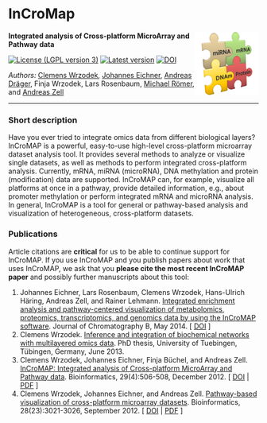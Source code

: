 # InCroMap
<img align="right" src="resources/de/zbit/gui/img/IntegratorIcon_128.png"/>

**Integrated analysis of Cross-platform MicroArray and Pathway data**

[![License (LGPL version 3)](https://img.shields.io/badge/license-LGPLv3.0-blue.svg?style=plastic)](http://opensource.org/licenses/GPL-3.0)
[![Latest version](https://img.shields.io/badge/Latest_version-1.7-brightgreen.svg?style=plastic)](https://github.com/InCroMAP/releases/tag/1c25ac8)
[![DOI](http://img.shields.io/badge/DOI-10.1016%20%2F%20j.jchromb.2014.04.030-blue.svg?style=plastic)](http://dx.doi.org/10.1016/j.jchromb.2014.04.030)

*Authors:* [Clemens Wrzodek](https://github.com/Clemens82/), [Johannes Eichner](https://github.com/jeichner/), [Andreas Dräger](https://github.com/draeger/), Finja Wrzodek, Lars Rosenbaum, [Michael Römer](https://github.com/mroemer/), and [Andreas Zell](https://github.com/ZellTuebingen/)

___________________________________________________________________________________________________________

### Short description
Have you ever tried to integrate omics data from different biological layers? InCroMAP is a powerful, easy-to-use high-level cross-platform microarray dataset analysis tool. It provides several methods to analyze or visualize single datasets, as well as methods to perform integrated cross-platform analysis. Currently, mRNA, miRNA (microRNA), DNA methylation and protein (modification) data are supported. InCroMAP can, for example, visualize all platforms at once in a pathway, provide detailed information, e.g., about promoter methylation or perform integrated mRNA and microRNA analysis. In general, InCroMAP is a tool for general or pathway-based analysis and visualization of heterogeneous, cross-platform datasets.

### Publications

Article citations are **critical** for us to be able to continue support for InCroMAP.  If you use InCroMAP and you publish papers about work that uses InCroMAP, we ask that you **please cite the most recent InCroMAP paper** and possibly further manuscripts about this tool:

1. Johannes Eichner, Lars Rosenbaum, Clemens Wrzodek, Hans-Ulrich Häring, Andreas Zell, and Rainer Lehmann. [Integrated enrichment analysis and pathway-centered visualization of metabolomics, proteomics, transcriptomics, and genomics data by using the InCroMAP software](http://www.sciencedirect.com/science/article/pii/S1570023214002682).
  Journal of Chromatography B, May 2014. [ [DOI](http://dx.doi.org/10.1016/j.jchromb.2014.04.030) ]
2. Clemens Wrzodek. [Inference and integration of biochemical networks with multilayered omics data](http://www.dr.hut-verlag.de/978-3-8439-1116-0.html). PhD thesis, University of Tuebingen, Tübingen, Germany, June 2013.
3. Clemens Wrzodek, Johannes Eichner, Finja Büchel, and Andreas Zell. [InCroMAP: Integrated analysis of Cross-platform MicroArray and Pathway data](http://bioinformatics.oxfordjournals.org/content/29/4/506). Bioinformatics, 29(4):506-508, December 2012. [ <a href="http://dx.doi.org/10.1093/bioinformatics/bts709">DOI</a> | <a href="http://bioinformatics.oxfordjournals.org/content/29/4/506.full.pdf">PDF</a> ]
4. Clemens Wrzodek, Johannes Eichner, and Andreas Zell. [Pathway-based visualization of cross-platform microarray datasets](http://bioinformatics.oxfordjournals.org/content/28/23/3021). Bioinformatics, 28(23):3021-3026, September 2012. [ [DOI](http://dx.doi.org/10.1093/bioinformatics/bts583) | [PDF](http://bioinformatics.oxfordjournals.org/content/28/23/3021.full.pdf) ]
